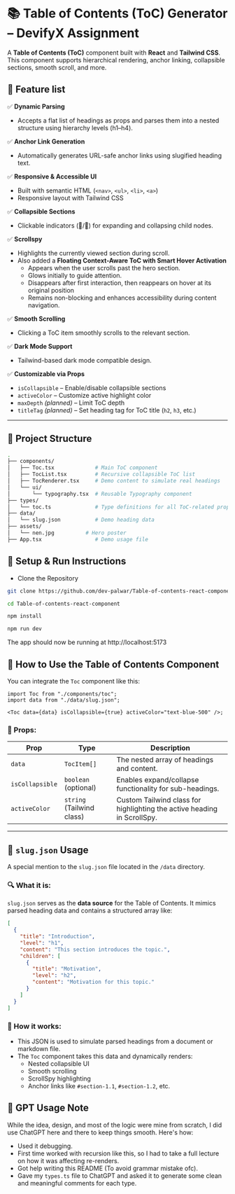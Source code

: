 # 📚 Table of Contents (ToC) Generator – DevifyX Assignment

A **Table of Contents (ToC)** component built with **React** and **Tailwind CSS**. This component supports hierarchical rendering, anchor linking, collapsible sections, smooth scroll, and more.

## 🚀 Feature list

✅ **Dynamic Parsing**

- Accepts a flat list of headings as props and parses them into a nested structure using hierarchy levels (h1–h4).

✅ **Anchor Link Generation**

- Automatically generates URL-safe anchor links using slugified heading text.

✅ **Responsive & Accessible UI**

- Built with semantic HTML (`<nav>`, `<ul>`, `<li>`, `<a>`)
- Responsive layout with Tailwind CSS

✅ **Collapsible Sections**

- Clickable indicators (📁/📂) for expanding and collapsing child nodes.

✅ **Scrollspy**

- Highlights the currently viewed section during scroll.
- Also added a **Floating Context-Aware ToC with Smart Hover Activation**
  - Appears when the user scrolls past the hero section.
  - Glows initially to guide attention.
  - Disappears after first interaction, then reappears on hover at its original position
  - Remains non-blocking and enhances accessibility during content navigation.

✅ **Smooth Scrolling**

- Clicking a ToC item smoothly scrolls to the relevant section.

✅ **Dark Mode Support**

- Tailwind-based dark mode compatible design.

✅ **Customizable via Props**

- `isCollapsible` – Enable/disable collapsible sections
- `activeColor` – Customize active highlight color
- `maxDepth` _(planned)_ – Limit ToC depth
- `titleTag` _(planned)_ – Set heading tag for ToC title (`h2`, `h3`, etc.)

---

## 📂 Project Structure

```bash
.
├── components/
│   ├── Toc.tsx             # Main ToC component
│   ├── TocList.tsx         # Recursive collapsible ToC list
│   ├── TocRenderer.tsx     # Demo content to simulate real headings
│   └── ui/
│       └── typography.tsx  # Reusable Typography component
├── types/
│   └── toc.ts              # Type definitions for all ToC-related props & interfaces
├── data/
│   └── slug.json           # Demo heading data
├── assets/
│   └── nen.jpg          # Hero poster
├── App.tsx                 # Demo usage file
```

## 🚀 Setup & Run Instructions

- Clone the Repository

```bash
git clone https://github.com/dev-palwar/Table-of-contents-react-component

cd Table-of-contents-react-component

npm install

npm run dev

```

The app should now be running at http://localhost:5173

## 🧩 How to Use the Table of Contents Component

You can integrate the `Toc` component like this:

```tsx
import Toc from "./components/toc";
import data from "./data/slug.json";

<Toc data={data} isCollapsible={true} activeColor="text-blue-500" />;
```

### 🔧 Props:

| Prop            | Type                      | Description                                                             |
| --------------- | ------------------------- | ----------------------------------------------------------------------- |
| `data`          | `TocItem[]`               | The nested array of headings and content.                               |
| `isCollapsible` | `boolean` (optional)      | Enables expand/collapse functionality for sub-headings.                 |
| `activeColor`   | `string` (Tailwind class) | Custom Tailwind class for highlighting the active heading in ScrollSpy. |

---

## 📁 `slug.json` Usage

A special mention to the `slug.json` file located in the `/data` directory.

### 🔍 What it is:

`slug.json` serves as the **data source** for the Table of Contents. It mimics parsed heading data and contains a structured array like:

```json
[
  {
    "title": "Introduction",
    "level": "h1",
    "content": "This section introduces the topic.",
    "children": [
      {
        "title": "Motivation",
        "level": "h2",
        "content": "Motivation for this topic."
      }
    ]
  }
]
```

### 🔗 How it works:

- This JSON is used to simulate parsed headings from a document or markdown file.
- The `Toc` component takes this data and dynamically renders:
  - Nested collapsible UI
  - Smooth scrolling
  - ScrollSpy highlighting
  - Anchor links like `#section-1.1`, `#section-1.2`, etc.

## 💬 GPT Usage Note

While the idea, design, and most of the logic were mine from scratch, I did use ChatGPT here and there to keep things smooth. Here's how:

- Used it debugging.
- First time worked with recursion like this, so I had to take a full lecture on how it was affecting re-renders.
- Got help writing this README (To avoid grammar mistake ofc).
- Gave my `types.ts` file to ChatGPT and asked it to generate some clean and meaningful comments for each type.
